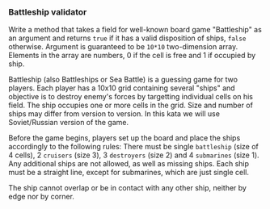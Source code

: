 ### Battleship validator
Write a method that takes a field for well-known board game "Battleship" as an argument and returns `true` if it has a valid disposition of ships, `false` otherwise. Argument is guaranteed to be `10*10` two-dimension array. Elements in the array are numbers, 0 if the cell is free and 1 if occupied by ship.

Battleship (also Battleships or Sea Battle) is a guessing game for two players. Each player has a 10x10 grid containing several "ships" and objective is to destroy enemy's forces by targetting individual cells on his field. The ship occupies one or more cells in the grid. Size and number of ships may differ from version to version. In this kata we will use Soviet/Russian version of the game.

Before the game begins, players set up the board and place the ships accordingly to the following rules:
There must be single `battleship` (size of 4 cells), 2 `cruisers` (size 3), 3 `destroyers` (size 2) and 4 `submarines` (size 1). Any additional ships are not allowed, as well as missing ships.
Each ship must be a straight line, except for submarines, which are just single cell.

The ship cannot overlap or be in contact with any other ship, neither by edge nor by corner.
